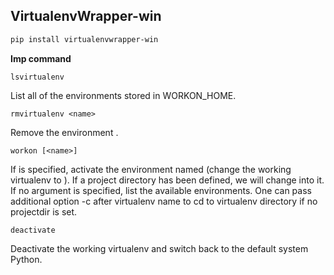 ## VirtualenvWrapper-win 

```powershell
pip install virtualenvwrapper-win
```

**Imp command**

```
lsvirtualenv
```

List all of the environments stored in WORKON_HOME.

```
rmvirtualenv <name>
```

Remove the environment *<name>*.

```
workon [<name>]
```

If *<name>* is specified, activate the environment named *<name>* (change the working virtualenv to *<name>*). If a project directory has been defined, we will change into it. If no argument is specified, list the available environments. One can pass additional option -c after virtualenv name to cd to virtualenv directory if no projectdir is set.

```
deactivate
```

Deactivate the working virtualenv and switch back to the default system Python.

